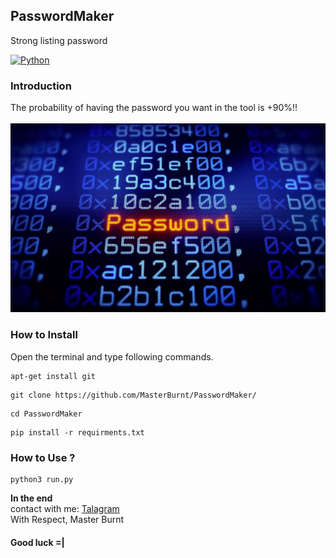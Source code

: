 ## PasswordMaker
Strong listing password 


    

[![Python](https://img.shields.io/badge/language-Python%203-blue.svg)](https://www.python.org)

### Introduction
The probability of having the password you want in the tool is +90%!!
<br />
<br />
<img src="photo.jpg" />
<br /> 


### How to Install

Open the terminal and type following commands.

<pre><code>apt-get install git</code></pre>

<pre><code>git clone https://github.com/MasterBurnt/PasswordMaker/</code></pre>

<pre><code>cd PasswordMaker</code></pre>

<pre><code>pip install -r requirments.txt</code></pre>



### How to Use ?

<pre><code>python3 run.py</code></pre>
 

**In the end**
<br/>
contact with me:
<a href="https://t.me/TheBurnt">Talagram</a>
<br />
With Respect, Master Burnt
<br />
#### Good luck =|





